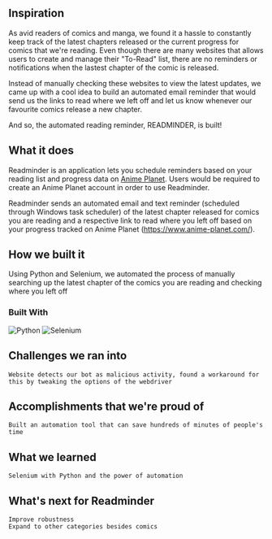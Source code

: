 ## Inspiration

As avid readers of comics and manga, we found it a hassle to constantly keep track of the latest chapters released or the current progress for comics that we're reading.
Even though there are many websites that allows users to create and manage their "To-Read" list, there are no reminders or notifications when the
lastest chapter of the comic is released. 

Instead of manually checking these websites to view the latest updates, we came up with a cool idea to build an automated email reminder that would send us the links to read where
we left off and let us know whenever our favourite comics release a new chapter.

And so, the automated reading reminder, READMINDER, is built!

## What it does

Readminder is an application lets you schedule reminders based on your reading list and progress data on [Anime Planet](https://www.anime-planet.com/).
Users would be required to create an Anime Planet account in order to use Readminder.

Readminder sends an automated email and text reminder (scheduled through Windows task scheduler) of the latest chapter released for comics you are reading and a
respective link to read where you left off based on your progress tracked on Anime Planet (https://www.anime-planet.com/).


## How we built it

Using Python and Selenium, we automated the process of manually searching up the latest chapter of the comics you are reading and checking where you
left off


### Built With
![Python](https://img.shields.io/badge/-Python-303030?style=for-the-badge&logo=python&logoColor=ffde24)
![Selenium](https://img.shields.io/badge/-Selenium-303030?style=for-the-badge&logo=selenium&logoColor=green)

## Challenges we ran into

    Website detects our bot as malicious activity, found a workaround for this by tweaking the options of the webdriver

## Accomplishments that we're proud of

    Built an automation tool that can save hundreds of minutes of people's time

## What we learned

    Selenium with Python and the power of automation

## What's next for Readminder

    Improve robustness
    Expand to other categories besides comics


